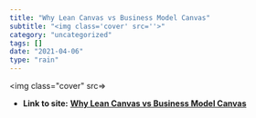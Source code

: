 ```yaml
---
title: "Why Lean Canvas vs Business Model Canvas"
subtitle: "<img class='cover' src=''>"
category: "uncategorized"
tags: []
date: "2021-04-06"
type: "rain"
---
```

<img class="cover" src=>


* **Link to site:** **[Why Lean Canvas vs Business Model Canvas](http://leancanvas.com/why-leancanvas-vs-business-model-canvas)**